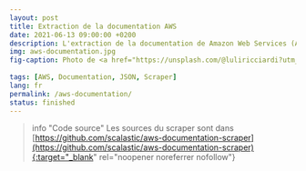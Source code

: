 ```yaml
---
layout: post
title: Extraction de la documentation AWS
date: 2021-06-13 09:00:00 +0200
description: L'extraction de la documentation de Amazon Web Services (AWS) sur une seule page avec le code source pour générer un export au format JSON.
img: aws-documentation.jpg
fig-caption: Photo de <a href="https://unsplash.com/@luliricciardi?utm_source=unsplash&utm_medium=referral&utm_content=creditCopyText">Lucía Ricciardi</a> sur <a href="https://unsplash.com/images/nature/beach?utm_source=unsplash&utm_medium=referral&utm_content=creditCopyText">Unsplash</a>
  
tags: [AWS, Documentation, JSON, Scraper]
lang: fr
permalink: /aws-documentation/
status: finished
---
```


<link href="https://cdn.jsdelivr.net/npm/bootstrap@5.0.1/dist/css/bootstrap.min.css" rel="stylesheet" integrity="sha384-+0n0xVW2eSR5OomGNYDnhzAbDsOXxcvSN1TPprVMTNDbiYZCxYbOOl7+AMvyTG2x" crossorigin="anonymous">
<script src="https://code.jquery.com/jquery-3.6.0.min.js" integrity="sha256-/xUj+3OJU5yExlq6GSYGSHk7tPXikynS7ogEvDej/m4=" crossorigin="anonymous"></script>
<script src="https://cdnjs.cloudflare.com/ajax/libs/json2html/2.1.0/json2html.min.js"></script>
<script src="https://cdn.jsdelivr.net/npm/bootstrap@5.0.1/dist/js/bootstrap.bundle.min.js" integrity="sha384-gtEjrD/SeCtmISkJkNUaaKMoLD0//ElJ19smozuHV6z3Iehds+3Ulb9Bn9Plx0x4" crossorigin="anonymous"></script>

<div class="container-fluid">

<script>
  $.getJSON( "{{ site.url }}{{ site.baseurl }}/assets/full-documentation.json", function( data ) {
    
    json2html.component.add('main-header',
    {'<>':'section','html':[
        {'<>':'h1','text':'${title}','class':'text-muted'},
        {'<>':'p','text':'${abstract}','class':'lead'},
        {'[]':'panels','obj':function(){return(this.panels)}}
    ]});
    
    json2html.component.add('panels',
    {'<>':'section','html':[
      {'<>':'header','html':[
        {'<>':'div','class':'accordion accordion-flush','id':'accordion-panels'},
        {'<>':'div','class':'accordion-item','html':[
          {'<>':'h2','class':'accordion-header','id':'heading-${id}','html':[
            {'<>':'button','text':'${title}','class':'accordion-button collapsed','type':'button','data-bs-toggle':'collapse','data-bs-target':'#collapse-${id}','aria-expande':'false','aria-controls':'collapse-${id}'}
          ]},
          {'<>':'div','id':'collapse-${id}','class':'accordion-collapse collapse','aria-labelledby':'heading-${id}','data-bs-parent':'#accordion-panels','html':[
            {'<>':'div','class':'accordion-body'},
              {'<>':'div','class':'row g-2','html':[
                {'[]':'service','obj':function(){return(this.services.service)}}
              ]}
          ]}
        ]}
      ]}
    ]});

    json2html.component.add('service',
      {'<>':'div','class':'col-6','html':[
        {'<>':'div','class':'p-3 border bg-light','html':[
          {'<>':'section','html':[
          {'<>':'header','html':[
            {'<>':'div','class':'accordion accordion-flush','id':'accordion-service'},
            {'<>':'div','class':'accordion-item','html':[
              {'<>':'h3','class':'accordion-header','id':'heading-${id}','html':[
                {'<>':'button','class':'accordion-button collapsed','type':'button','data-bs-toggle':'collapse','data-bs-target':'#collapse-${id}','aria-expande':'false','aria-controls':'collapse-${id}','html':[
                    {'<>':'span','class':'text-muted','html':'${prefix}'},
                    {'html':'&nbsp;${name}'}
                  ]},
              ]},
              {'<>':'div','id':'collapse-${id}','class':'accordion-collapse collapse','aria-labelledby':'heading-${id}','data-bs-parent':'#accordion-service','html':[
                {'<>':'div','class':'accordion-body','html':[
                  {'[]':'service-href','obj':function(){return(this.href)}}
                ]}
              ]}
            ]}
          ]}
        ]}
      ]}
    ]});

    json2html.component.add('service-href',
      {'<>':'div','class':'card','html':[
        {'<>':'div','class':'card-header','text':'${abstract}'},
        {'[]':'sections','obj':function(){return(this.sections)}}
      ]}
    );

    json2html.component.add('sections',
      {'html':[
        {'<>':'div','class':'card-body','html':[
          {'<>':'h4','class':'card-title','html':'${title}'}
        ]},
        {'[]':'tiles','obj':function(){return(this.tiles)}}
      ]}
    );

    json2html.component.add('tiles',
      {'[]':'tile','obj':function(){return(this.tile)}}
    );

    json2html.component.add('tile',
      {'<>':'div','class':'card text-dark bg-light mb-3','html':[
        {'<>':'h5','class':'card-header','text':'${title}'},
        {'<>':'div','class':'card-body','html':[
          {'<>':'p','class':'card-text','html':'${abstract}'},
          {'<>':'div','class':'d-flex flex-row mb-3 justify-content-evenly','html':[
            {'[]':'amazon','obj':function(){return(this)}},
            {'[]':'pdf','obj':function(){return(this)}},
            {'[]':'github','obj':function(){return(this)}}
          ]}
        ]}
      ]}
    );

    json2html.component.add('amazon',
      {'<>':'div','class':function(){if(!!this.href) return("p-2"); else return("visually-hidden");},'html':[
        {'<>':'a','rel':'noopener noreferrer nofollow','href':'${href}','data-bs-toggle':'tooltip','data-bs-placement':'top','title':'More on AWS website','html':[
          {'<>':'span','html':[
            {'<>':'svg','width':'22.5','height':'18','xmlns':'http://www.w3.org/2000/svg','viewBox':'0 0 640 512','html':[
              {'<>':'path', 'd':'M180.41 203.01c-.72 22.65 10.6 32.68 10.88 39.05a8.164 8.164 0 0 1-4.1 6.27l-12.8 8.96a10.66 10.66 0 0 1-5.63 1.92c-.43-.02-8.19 1.83-20.48-25.61a78.608 78.608 0 0 1-62.61 29.45c-16.28.89-60.4-9.24-58.13-56.21-1.59-38.28 34.06-62.06 70.93-60.05 7.1.02 21.6.37 46.99 6.27v-15.62c2.69-26.46-14.7-46.99-44.81-43.91-2.4.01-19.4-.5-45.84 10.11-7.36 3.38-8.3 2.82-10.75 2.82-7.41 0-4.36-21.48-2.94-24.2 5.21-6.4 35.86-18.35 65.94-18.18a76.857 76.857 0 0 1 55.69 17.28 70.285 70.285 0 0 1 17.67 52.36l-.01 69.29zM93.99 235.4c32.43-.47 46.16-19.97 49.29-30.47 2.46-10.05 2.05-16.41 2.05-27.4-9.67-2.32-23.59-4.85-39.56-4.87-15.15-1.14-42.82 5.63-41.74 32.26-1.24 16.79 11.12 31.4 29.96 30.48zm170.92 23.05c-7.86.72-11.52-4.86-12.68-10.37l-49.8-164.65c-.97-2.78-1.61-5.65-1.92-8.58a4.61 4.61 0 0 1 3.86-5.25c.24-.04-2.13 0 22.25 0 8.78-.88 11.64 6.03 12.55 10.37l35.72 140.83 33.16-140.83c.53-3.22 2.94-11.07 12.8-10.24h17.16c2.17-.18 11.11-.5 12.68 10.37l33.42 142.63L420.98 80.1c.48-2.18 2.72-11.37 12.68-10.37h19.72c.85-.13 6.15-.81 5.25 8.58-.43 1.85 3.41-10.66-52.75 169.9-1.15 5.51-4.82 11.09-12.68 10.37h-18.69c-10.94 1.15-12.51-9.66-12.68-10.75L328.67 110.7l-32.78 136.99c-.16 1.09-1.73 11.9-12.68 10.75h-18.3zm273.48 5.63c-5.88.01-33.92-.3-57.36-12.29a12.802 12.802 0 0 1-7.81-11.91v-10.75c0-8.45 6.2-6.9 8.83-5.89 10.04 4.06 16.48 7.14 28.81 9.6 36.65 7.53 52.77-2.3 56.72-4.48 13.15-7.81 14.19-25.68 5.25-34.95-10.48-8.79-15.48-9.12-53.13-21-4.64-1.29-43.7-13.61-43.79-52.36-.61-28.24 25.05-56.18 69.52-55.95 12.67-.01 46.43 4.13 55.57 15.62 1.35 2.09 2.02 4.55 1.92 7.04v10.11c0 4.44-1.62 6.66-4.87 6.66-7.71-.86-21.39-11.17-49.16-10.75-6.89-.36-39.89.91-38.41 24.97-.43 18.96 26.61 26.07 29.7 26.89 36.46 10.97 48.65 12.79 63.12 29.58 17.14 22.25 7.9 48.3 4.35 55.44-19.08 37.49-68.42 34.44-69.26 34.42zm40.2 104.86c-70.03 51.72-171.69 79.25-258.49 79.25A469.127 469.127 0 0 1 2.83 327.46c-6.53-5.89-.77-13.96 7.17-9.47a637.37 637.37 0 0 0 316.88 84.12 630.22 630.22 0 0 0 241.59-49.55c11.78-5 21.77 7.8 10.12 16.38zm29.19-33.29c-8.96-11.52-59.28-5.38-81.81-2.69-6.79.77-7.94-5.12-1.79-9.47 40.07-28.17 105.88-20.1 113.44-10.63 7.55 9.47-2.05 75.41-39.56 106.91-5.76 4.87-11.27 2.3-8.71-4.1 8.44-21.25 27.39-68.49 18.43-80.02z'}
            ]}
          ]}
        ]}
      ]});

    json2html.component.add('pdf',
      {'<>':'div','class':function(){if(!!this.pdf) return("p-2"); else return("visually-hidden");},'html':[
        {'<>':'a','rel':'noopener noreferrer nofollow','href':'${pdf}','data-bs-toggle':'tooltip','data-bs-placement':'top','title':'Download PDF','html':[
          {'<>':'span','html':[
            {'<>':'svg','width':'13.5','height':'18','xmlns':'http://www.w3.org/2000/svg','viewBox':'0 0 384 512','html':[
              {'<>':'path','d':'M369.9 97.9L286 14C277 5 264.8-.1 252.1-.1H48C21.5 0 0 21.5 0 48v416c0 26.5 21.5 48 48 48h288c26.5 0 48-21.5 48-48V131.9c0-12.7-5.1-25-14.1-34zM332.1 128H256V51.9l76.1 76.1zM48 464V48h160v104c0 13.3 10.7 24 24 24h104v288H48zm250.2-143.7c-12.2-12-47-8.7-64.4-6.5-17.2-10.5-28.7-25-36.8-46.3 3.9-16.1 10.1-40.6 5.4-56-4.2-26.2-37.8-23.6-42.6-5.9-4.4 16.1-.4 38.5 7 67.1-10 23.9-24.9 56-35.4 74.4-20 10.3-47 26.2-51 46.2-3.3 15.8 26 55.2 76.1-31.2 22.4-7.4 46.8-16.5 68.4-20.1 18.9 10.2 41 17 55.8 17 25.5 0 28-28.2 17.5-38.7zm-198.1 77.8c5.1-13.7 24.5-29.5 30.4-35-19 30.3-30.4 35.7-30.4 35zm81.6-190.6c7.4 0 6.7 32.1 1.8 40.8-4.4-13.9-4.3-40.8-1.8-40.8zm-24.4 136.6c9.7-16.9 18-37 24.7-54.7 8.3 15.1 18.9 27.2 30.1 35.5-20.8 4.3-38.9 13.1-54.8 19.2zm131.6-5s-5 6-37.3-7.8c35.1-2.6 40.9 5.4 37.3 7.8z'}
            ]}
          ]}
        ]}
      ]});

    json2html.component.add('github',
      {'<>':'div','class':function(){if(!!this.github) return("p-2"); else return("visually-hidden");},'html':[
        {'<>':'a','rel':'noopener noreferrer nofollow','href':'${github}','data-bs-toggle':'tooltip','data-bs-placement':'top','title':'See source code on Github','html':[
          {'<>':'span','html':[
            {'<>':'svg','width':'17.5','height':'18','xmlns':'http://www.w3.org/2000/svg','viewBox':'0 0 496 512','html':[
              {'<>':'path','d':'M165.9 397.4c0 2-2.3 3.6-5.2 3.6-3.3.3-5.6-1.3-5.6-3.6 0-2 2.3-3.6 5.2-3.6 3-.3 5.6 1.3 5.6 3.6zm-31.1-4.5c-.7 2 1.3 4.3 4.3 4.9 2.6 1 5.6 0 6.2-2s-1.3-4.3-4.3-5.2c-2.6-.7-5.5.3-6.2 2.3zm44.2-1.7c-2.9.7-4.9 2.6-4.6 4.9.3 2 2.9 3.3 5.9 2.6 2.9-.7 4.9-2.6 4.6-4.6-.3-1.9-3-3.2-5.9-2.9zM244.8 8C106.1 8 0 113.3 0 252c0 110.9 69.8 205.8 169.5 239.2 12.8 2.3 17.3-5.6 17.3-12.1 0-6.2-.3-40.4-.3-61.4 0 0-70 15-84.7-29.8 0 0-11.4-29.1-27.8-36.6 0 0-22.9-15.7 1.6-15.4 0 0 24.9 2 38.6 25.8 21.9 38.6 58.6 27.5 72.9 20.9 2.3-16 8.8-27.1 16-33.7-55.9-6.2-112.3-14.3-112.3-110.5 0-27.5 7.6-41.3 23.6-58.9-2.6-6.5-11.1-33.3 2.6-67.9 20.9-6.5 69 27 69 27 20-5.6 41.5-8.5 62.8-8.5s42.8 2.9 62.8 8.5c0 0 48.1-33.6 69-27 13.7 34.7 5.2 61.4 2.6 67.9 16 17.7 25.8 31.5 25.8 58.9 0 96.5-58.9 104.2-114.8 110.5 9.2 7.9 17 22.9 17 46.4 0 33.7-.3 75.4-.3 83.6 0 6.5 4.6 14.4 17.3 12.1C428.2 457.8 496 362.9 496 252 496 113.3 383.5 8 244.8 8zM97.2 352.9c-1.3 1-1 3.3.7 5.2 1.6 1.6 3.9 2.3 5.2 1 1.3-1 1-3.3-.7-5.2-1.6-1.6-3.9-2.3-5.2-1zm-10.8-8.1c-.7 1.3.3 2.9 2.3 3.9 1.6 1 3.6.7 4.3-.7.7-1.3-.3-2.9-2.3-3.9-2-.6-3.6-.3-4.3.7zm32.4 35.6c-1.6 1.3-1 4.3 1.3 6.2 2.3 2.3 5.2 2.6 6.5 1 1.3-1.3.7-4.3-1.3-6.2-2.2-2.3-5.2-2.6-6.5-1zm-11.4-14.7c-1.6 1-1.6 3.6 0 5.9 1.6 2.3 4.3 3.3 5.6 2.3 1.6-1.3 1.6-3.9 0-6.2-1.4-2.3-4-3.3-5.6-2z'}
            ]}
          ]}
        ]}
      ]});
    
    let template = [
      {'[]':'main-header'}];
    
    $('.container-fluid').json2html(data,template);
    var tooltipTriggerList = [].slice.call(document.querySelectorAll('[data-bs-toggle="tooltip"]'));
    var tooltipList = tooltipTriggerList.map(function (tooltipTriggerEl) {
      return new bootstrap.Tooltip(tooltipTriggerEl)
    })
  });
</script>

> info "Code source"
> Les sources du scraper sont dans [https://github.com/scalastic/aws-documentation-scraper](https://github.com/scalastic/aws-documentation-scraper){:target="_blank" rel="noopener noreferrer nofollow"}
